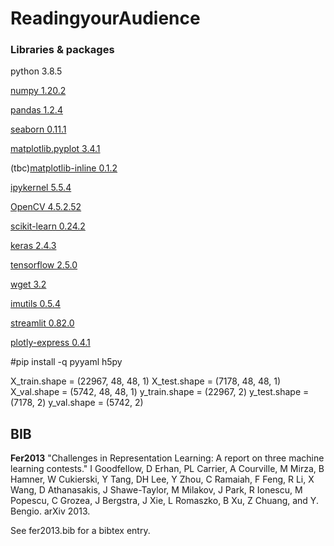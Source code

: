 # ReadingyourAudience

### Libraries & packages
python 3.8.5

[numpy 1.20.2](https://pypi.org/project/numpy/)

[pandas 1.2.4](https://pypi.org/project/pandas/)

[seaborn 0.11.1](https://pypi.org/project/seaborn/)

[matplotlib.pyplot 3.4.1](https://pypi.org/project/matplotlib/3.4.1/)

(tbc)[matplotlib-inline 0.1.2]()

[ipykernel 5.5.4](https://pypi.org/project/ipykernel/)

[OpenCV 4.5.2.52](https://pypi.org/project/opencv-python/)

[scikit-learn 0.24.2](https://pypi.org/project/scikit-learn/)

[keras 2.4.3](https://pypi.org/project/keras/)

[tensorflow 2.5.0](https://pypi.org/project/tensorflow/)

[wget 3.2](https://pypi.org/project/wget/)

[imutils 0.5.4](https://pypi.org/project/imutils/)


[streamlit 0.82.0](https://pypi.org/project/streamlit/)

[plotly-express 0.4.1](https://pypi.org/project/plotly-express/)

 #pip install -q pyyaml h5py

X_train.shape = (22967, 48, 48, 1)
X_test.shape = (7178, 48, 48, 1)
X_val.shape = (5742, 48, 48, 1)
y_train.shape = (22967, 2)
y_test.shape = (7178, 2)
y_val.shape = (5742, 2)



## BIB
**Fer2013**
"Challenges in Representation Learning: A report on three machine learning
contests." I Goodfellow, D Erhan, PL Carrier, A Courville, M Mirza, B
Hamner, W Cukierski, Y Tang, DH Lee, Y Zhou, C Ramaiah, F Feng, R Li,
X Wang, D Athanasakis, J Shawe-Taylor, M Milakov, J Park, R Ionescu,
M Popescu, C Grozea, J Bergstra, J Xie, L Romaszko, B Xu, Z Chuang, and
Y. Bengio. arXiv 2013.

See fer2013.bib for a bibtex entry.
